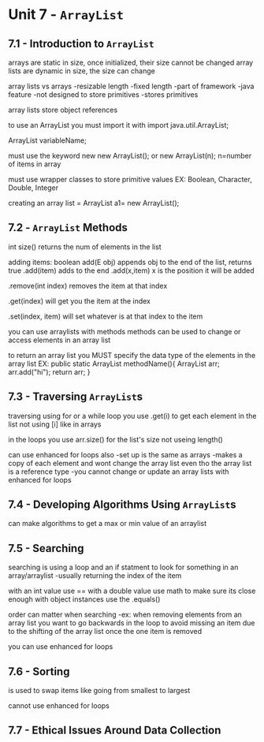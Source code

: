 # Unit 7 - `ArrayList`

## 7.1 - Introduction to `ArrayList`

arrays are static in size, once initialized, their size cannot be changed
array lists are dynamic in size, the size can change

array lists               vs                arrays
-resizable length                           -fixed length
-part of framework                          -java feature
-not designed to store primitives          -stores primitives

array lists store object references

to use an ArrayList you must import it with
import java.util.ArrayList;

ArrayList<DataType> variableName;

must use the keyword new
new ArrayList<DataType>();
or
new ArrayList<datatype>(n);
n=number of items in array

must use wrapper classes to store primitive values
EX: Boolean, Character, Double, Integer

creating an array list = ArrayList<datatypr> a1= new ArrayList<datatype>();

## 7.2 - `ArrayList` Methods

int size()  returns the num of elements in the list

adding items:
boolean add(E obj)  appends obj to the end of the list, returns true
.add(item)  adds to the end
.add(x,item)  x is the position it will be added

.remove(int index)  removes the item at that index

.get(index)  will get you the item at the index

.set(index, item)  will set whatever is at that index to the item

you can use arraylists with methods
methods can be used to change or access elements in an array list

to return an array list you MUST specify the data type of the elements in the array list
EX:
public static ArrayList<String> methodName(){
    ArrayList<String> arr;
    arr.add("hi");
    return arr;
}

## 7.3 - Traversing `ArrayList`s

traversing using for or a while loop you use .get(i) to get each element in the list
not using [i] like in arrays

in the loops you use arr.size() for the list's size not useing length()

can use enhanced for loops also
-set up is the same as arrays
-makes a copy of each element and wont change the array list even tho the array list is a reference type
-you cannot change or update an array lists with enhanced for loops

## 7.4 - Developing Algorithms Using `ArrayList`s

can make algorithms to get a max or min value of an arraylist

## 7.5 - Searching

searching is using a loop and an if statment to look for something in an array/arraylist
-usually returning the index of the item

with an int value use ==
with a double value use math to make sure its close enough
with object instances use the .equals()

order can matter when searching
-ex: when removing elements from an array list you want to go backwards in the loop to avoid missing an item due to the shifting of the array list once the one item is removed

you can use enhanced for loops

## 7.6 - Sorting

is used to swap items like going from smallest to largest

cannot use enhanced for loops

## 7.7 - Ethical Issues Around Data Collection

